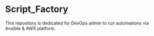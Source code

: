 # Script_Factory
This repository is dedicated for DevOps admin to run automations via Ansible & AWX platform.
